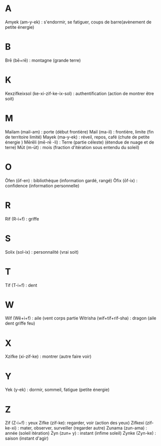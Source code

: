 
# A
Amyek (am-y-ek) : s'endormir, se fatiguer, coups de barre(avènement de petite énergie)
# B
Brē (bē+rē) : montagne (grande terre)

# K
Kexzifkeixsol (ke-xi-zif-ke-ix-sol) : authentification (action de montrer être soit)
# M
Mailam (mail-am) : porte (début frontière) 
Mail (ma-il) : frontière, limite (fin de territoire limité)
Mayek (ma-y-ek) : réveil, repos, café (chute de petite énergie )
Mērēli (mē-rē -li) : Terre (partie céleste) (étendue de nuage et de terre)
Müt (m-üt) : mois (fraction d'itération sous entendu du soleil)

# O
Ōfen (ōf-en) : bibliothèque (information gardé, rangé)
Ōfix (ōf-ix) : confidence (information personnelle)

# R
Rif (R-i+f) : griffe

# S
Solix (sol-ix) : personnalité (vrai soit)
# T
Tif (T-i+f) : dent 

# W
Wif (Wē+i+f) : aile (vent corps partie
Witrisha (wif+tif+rif-sha) : dragon (aile dent griffe feu)

# X
Xzifke (xi-zif-ke) : montrer (autre faire voir)

# Y
Yek (y-ek) : dormir, sommeil, fatigue (petite énergie)

# Z

Zif (Z-i+f) : yeux
Zifke (zif-ke): regarder, voir (action des yeux) 
Zifkexi (zif-ke-xi) : mater, observer, surveiller (regarder autre)
Zunama (zun-ama) : année (soleil itération)
Zyn (zun+ y) : instant (infime soleil)
Zynke (Zyn-ke) : saison (instant d'agir)
